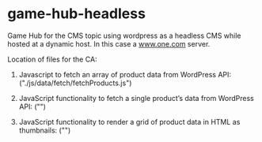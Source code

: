 # game-hub-headless
Game Hub for the CMS topic using wordpress as a headless CMS while hosted at a dynamic host. In this case a www.one.com server.

Location of files for the CA:

1. Javascript to fetch an array of product data from WordPress API:
("./js/data/fetch/fetchProducts.js")

2. JavaScript functionality to fetch a single product’s data from WordPress API:
("")

3.  JavaScript functionality to render a grid of product data in HTML as thumbnails:
("")